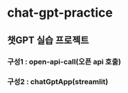 # chat-gpt-practice

## 챗GPT 실습 프로젝트

### 구성1 : open-api-call(오픈 api 호출)  
### 구성2 : chatGptApp(streamlit)

